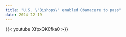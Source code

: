 ```yaml
---
title: "U.S. \"Bishops\" enabled Obamacare to pass"
date: 2024-12-19
---
```


{{< youtube XfpxQK0fka0 >}}
